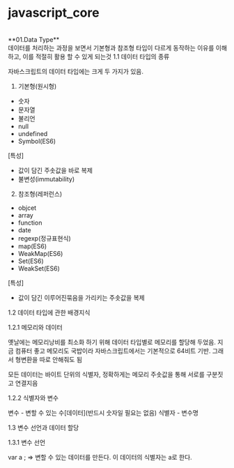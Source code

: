 # javascript_core
<br>
**01.Data Type**
<br>
데이터를 처리하는 과정을 보면서 기본형과 참조형 타입이 다르게 동작하는 이유를 이해하고, 이를 적절히 활용 할 수 있게 되는것
1.1 데이터 타입의 종류

자바스크립트의 데이터 타입에는 크게 두 가지가 있음.
1. 기본형(원시형)
- 숫자
- 문자열
- 불리언
- null
- undefined
- Symbol(ES6)

[특성]
- 값이 담긴 주솟값을 바로 복제
- 불변성(immutability)

2. 참조형(레퍼런스)
- objcet
- array
- function
- date
- regexp(정규표현식)
- map(ES6)
- WeakMap(ES6)
- Set(ES6)
- WeakSet(ES6)

[특성]
- 값이 담긴 이루어진묶음을 가리키는 주솟값을 복제


1.2 데이터 타입에 관한 배경지식

1.2.1 메모리와 데이터

옛날에는 메모리낭비를 최소화 하기 위해 데이터 타입별로 메모리를 할당해 두었음.
지금 컴퓨터 좋고 메모리도 국밥이라 자바스크립트에서는 기본적으로 64비트 기반.
그래서 형변환을 따로 안해줘도 됨

모든 데이터는 바이트 단위의 식별자, 정확하게는 메모리 주솟값을 통해 서로를 구분짓고 연결지음

1.2.2 식별자와 변수

변수 - 변할 수 있는 수[데이터](반드시 숫자일 필요는 없음)
식별자 - 변수명

1.3 변수 선언과 데이터 할당

1.3.1 변수 선언

var a ; => 변할 수 있는 데이터를 만든다. 이 데이터의 식별자는 a로 한다.

